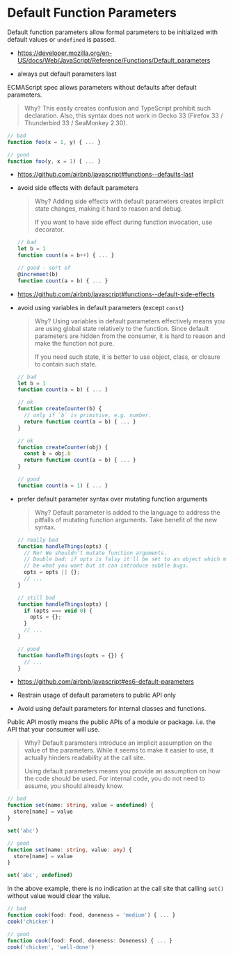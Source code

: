 # Default Function Parameters

Default function parameters allow formal parameters to be initialized with default values or `undefined` is passed.

- <https://developer.mozilla.org/en-US/docs/Web/JavaScript/Reference/Functions/Default_parameters>

- always put default parameters last

ECMAScript spec allows parameters without defaults after default parameters.

  > Why?
  > This easily creates confusion and TypeScript prohibit such declaration.
  > Also, this syntax does not work in Gecko 33 (Firefox 33 / Thunderbird 33 / SeaMonkey 2.30).

  ```js
  // bad
  function foo(x = 1, y) { ... }

  // good
  function foo(y, x = 1) { ... }
  ```

- <https://github.com/airbnb/javascript#functions--defaults-last>

- avoid side effects with default parameters

  > Why?
  > Adding side effects with default parameters creates implicit state changes,
  > making it hard to reason and debug.
  >
  > If you want to have side effect during function invocation, use decorator.

  ```js
  // bad
  let b = 1
  function count(a = b++) { ... }

  // good - sort of
  @increment(b)
  function count(a = b) { ... }
  ```

- <https://github.com/airbnb/javascript#functions--default-side-effects>

- avoid using variables in default parameters (except `const`)

  > Why?
  > Using variables in default parameters effectively means you are using global state relatively to the function.
  > Since default parameters are hidden from the consumer,
  > it is hard to reason and make the function not pure.
  >
  > If you need such state, it is better to use object, class, or closure to contain such state.

  ```js
  // bad
  let b = 1
  function count(a = b) { ... }

  // ok
  function createCounter(b) {
    // only if `b` is primitive, e.g. number.
    return function count(a = b) { ... }
  }

  // ok
  function createCounter(obj) {
    const b = obj.b
    return function count(a = b) { ... }
  }

  // good
  function count(a = 1) { ... }
  ```

- prefer default parameter syntax over mutating function arguments

  > Why?
  > Default parameter is added to the language to address the pitfalls of mutating function arguments.
  > Take benefit of the new syntax.

  ```js
  // really bad
  function handleThings(opts) {
    // No! We shouldn’t mutate function arguments.
    // Double bad: if opts is falsy it'll be set to an object which may
    // be what you want but it can introduce subtle bugs.
    opts = opts || {};
    // ...
  }

  // still bad
  function handleThings(opts) {
    if (opts === void 0) {
      opts = {};
    }
    // ...
  }

  // good
  function handleThings(opts = {}) {
    // ...
  }
  ```

- <https://github.com/airbnb/javascript#es6-default-parameters>

- Restrain usage of default parameters to public API only
- Avoid using default parameters for internal classes and functions.

Public API mostly means the public APIs of a module or package.
i.e. the API that your consumer will use.

  > Why?
  > Default parameters introduce an implicit assumption on the value of the parameters.
  > While it seems to make it easier to use,
  > it actually hinders readability at the call site.
  >
  > Using default parameters means you provide an assumption on how the code should be used.
  > For internal code, you do not need to assume, you should already know.

  ```ts
  // bad
  function set(name: string, value = undefined) {
    store[name] = value
  }

  set('abc')

  // good
  function set(name: string, value: any) {
    store[name] = value
  }

  set('abc', undefined)
  ```

  In the above example, there is no indication at the call site that calling `set()` without value would clear the value.

  ```ts
  // bad
  function cook(food: Food, doneness = 'medium') { ... }
  cook('chicken')

  // good
  function cook(food: Food, doneness: Doneness) { ... }
  cook('chicken', 'well-done')
  ```
